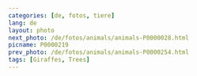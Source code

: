 ```yaml
---
categories: [de, fotos, tiere]
lang: de
layout: photo
next_photo: /de/fotos/animals/animals-P0000028.html
picname: P0000219
prev_photo: /de/fotos/animals/animals-P0000254.html
tags: [Giraffes, Trees]
---
```

